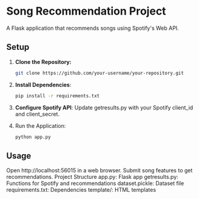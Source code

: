 # Song Recommendation Project

A Flask application that recommends songs using Spotify's Web API.

## Setup

1. **Clone the Repository:**

   ```bash
   git clone https://github.com/your-username/your-repository.git
2. **Install Dependencies**:
   ```bash
   pip install -r requirements.txt
3. **Configure Spotify API**:
Update getresults.py with your Spotify client_id and client_secret.   
4. Run the Application:
   ```bash
   python app.py

## Usage
Open http://localhost:56015 in a web browser.
Submit song features to get recommendations.
Project Structure
app.py: Flask app
getresults.py: Functions for Spotify and recommendations
dataset.pickle: Dataset file
requirements.txt: Dependencies
template/: HTML templates
